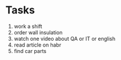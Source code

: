 #      Tasks
1. work a shift
2. order wall insulation
1. watch one video about QA or IT or english
2. read article on habr
4. find car parts
